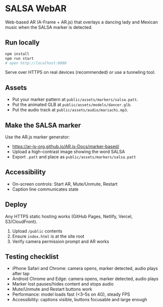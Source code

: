 # SALSA WebAR

Web-based AR (A-Frame + AR.js) that overlays a dancing lady and Mexican music when the SALSA marker is detected.

## Run locally

```bash
npm install
npm run start
# open http://localhost:8080
```

Serve over HTTPS on real devices (recommended) or use a tunneling tool.

## Assets

- Put your marker pattern at `public/assets/markers/salsa.patt`.
- Put the animated GLB at `public/assets/models/dancer.glb`.
- Put the audio track at `public/assets/audio/mariachi.mp3`.

## Make the SALSA marker

Use the AR.js marker generator:
- https://ar-js-org.github.io/AR.js-Docs/marker-based/
- Upload a high-contrast image showing the word SALSA
- Export `.patt` and place as `public/assets/markers/salsa.patt`

## Accessibility

- On-screen controls: Start AR, Mute/Unmute, Restart
- Caption line communicates state

## Deploy

Any HTTPS static hosting works (GitHub Pages, Netlify, Vercel, S3/CloudFront).

1. Upload `/public` contents
2. Ensure `index.html` is at the site root
3. Verify camera permission prompt and AR works

## Testing checklist

- iPhone Safari and Chrome: camera opens, marker detected, audio plays after tap
- Android Chrome and Edge: camera opens, marker detected, audio plays
- Marker lost pauses/hides content and stops audio
- Mute/Unmute and Restart buttons work
- Performance: model loads fast (<3–5s on 4G), steady FPS
- Accessibility: captions visible, buttons focusable and large enough

